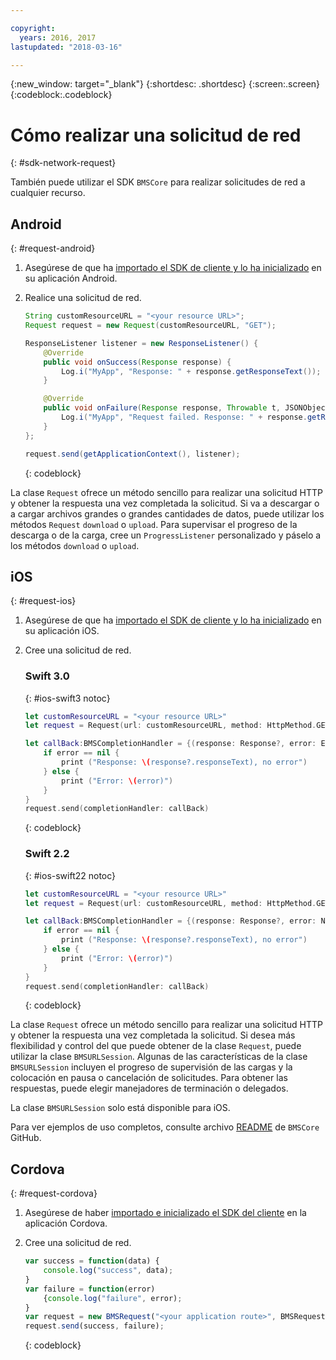 ```yaml
---

copyright:
  years: 2016, 2017
lastupdated: "2018-03-16"

---
```

{:new_window: target="_blank"}
{:shortdesc: .shortdesc}
{:screen:.screen}
{:codeblock:.codeblock}

# Cómo realizar una solicitud de red
{: #sdk-network-request}

También puede utilizar el SDK `BMSCore` para realizar solicitudes de red a cualquier recurso.

## Android
{: #request-android}

1. Asegúrese de que ha [importado el SDK de cliente y lo ha inicializado](sdk_BMSClient.html#init-BMSClient-android) en su aplicación Android.

2. Realice una solicitud de red.

	```Java
	String customResourceURL = "<your resource URL>";
	Request request = new Request(customResourceURL, "GET");

	ResponseListener listener = new ResponseListener() {
		@Override
		public void onSuccess(Response response) {
			Log.i("MyApp", "Response: " + response.getResponseText());
		}

		@Override
		public void onFailure(Response response, Throwable t, JSONObject extendedInfo) {
			Log.i("MyApp", "Request failed. Response: " + response.getResponseText() + ". Error: " + t.getLocalizedMessage());
		}
	};

	request.send(getApplicationContext(), listener);
	```
	{: codeblock}

La clase `Request` ofrece un método sencillo para realizar una solicitud HTTP y obtener la respuesta una vez completada la solicitud. Si va a descargar o a cargar archivos grandes o grandes cantidades de datos, puede utilizar los métodos `Request` `download` o `upload`. Para supervisar el progreso de la descarga o de la carga, cree un `ProgressListener` personalizado y páselo a los métodos `download` o `upload`.

<!--For complete usage examples, see the `BMSCore` GitHub [README](https://github.com/ibm-bluemix-mobile-services/bms-clientsdk-android-core).-->


## iOS
{: #request-ios}

1. Asegúrese de que ha [importado el SDK de cliente y lo ha inicializado](sdk_BMSClient.html#init-BMSClient-ios) en su aplicación iOS.

2. Cree una solicitud de red.

	### Swift 3.0
	{: #ios-swift3 notoc}

	```Swift
	let customResourceURL = "<your resource URL>"
	let request = Request(url: customResourceURL, method: HttpMethod.GET)

	let callBack:BMSCompletionHandler = {(response: Response?, error: Error?) in
		if error == nil {
			print ("Response: \(response?.responseText), no error")
		} else {
			print ("Error: \(error)")
		}
	}
	request.send(completionHandler: callBack)
	```
	{: codeblock}

	### Swift 2.2
	{: #ios-swift22 notoc}

	```Swift
	let customResourceURL = "<your resource URL>"
	let request = Request(url: customResourceURL, method: HttpMethod.GET)

	let callBack:BMSCompletionHandler = {(response: Response?, error: NSError?) in
		if error == nil {
			print ("Response: \(response?.responseText), no error")
		} else {
			print ("Error: \(error)")
		}
	}
	request.send(completionHandler: callBack)
	```
	{: codeblock}

La clase `Request` ofrece un método sencillo para realizar una solicitud HTTP y obtener la respuesta una vez completada la solicitud. Si desea más flexibilidad y control del que puede obtener de la clase `Request`, puede utilizar la clase `BMSURLSession`. Algunas de las características de la clase `BMSURLSession` incluyen el progreso de supervisión de las cargas y la colocación en pausa o cancelación de solicitudes. Para obtener las respuestas, puede elegir manejadores de terminación o delegados.

La clase `BMSURLSession` solo está disponible para iOS.

Para ver ejemplos de uso completos, consulte archivo [README](https://github.com/ibm-bluemix-mobile-services/bms-clientsdk-swift-core) de `BMSCore` GitHub.


## Cordova
{: #request-cordova}

1. Asegúrese de haber [importado e inicializado el SDK del cliente](sdk_BMSClient.html#init-BMSClient-cordova) en la aplicación Cordova.

2. Cree una solicitud de red.

	```Javascript
	var success = function(data) {
		console.log("success", data);
	}
	var failure = function(error)
		{console.log("failure", error);
	}
	var request = new BMSRequest("<your application route>", BMSRequest.GET);
	request.send(success, failure);
	```
	{: codeblock}

